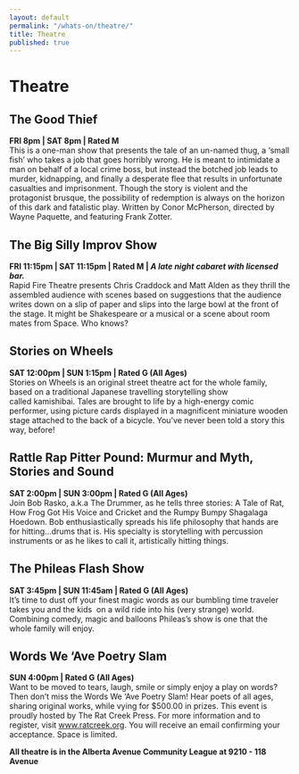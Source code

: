 ```yaml
---
layout: default
permalink: "/whats-on/theatre/"
title: Theatre
published: true
---
```


# Theatre

## The Good Thief
**FRI 8pm | SAT 8pm | Rated M**  
This is a one-man show that presents the tale of an un-named thug, a ‘small fish’ who takes a job that goes horribly wrong. He is meant to intimidate a man on behalf of a local crime boss, but instead the botched job leads to murder, kidnapping, and finally a desperate flee that results in unfortunate casualties and imprisonment. Though the story is violent and the protagonist brusque, the possibility of redemption is always on the horizon of this dark and fatalistic play.
Written by Conor McPherson, directed by Wayne Paquette, and featuring Frank Zotter.

## The Big Silly Improv Show
**FRI 11:15pm | SAT 11:15pm | Rated M | _A late night cabaret with licensed bar._**  
Rapid Fire Theatre presents Chris Craddock and Matt Alden as they thrill the assembled audience with scenes based on suggestions that the audience writes down on a slip of paper and slips into the large bowl at the front of the stage. It might be Shakespeare or a musical or a scene about room mates from Space. Who knows?

## Stories on Wheels
**SAT 12:00pm | SUN 1:15pm | Rated G (All Ages)**  
Stories on Wheels is an original street theatre act for the whole family, based on a traditional Japanese travelling storytelling show called kamishibai. Tales are brought to life by a high-energy comic performer, using picture cards displayed in a magnificent miniature wooden stage attached to the back of a bicycle. You’ve never been told a story this way, before!

## Rattle Rap Pitter Pound: Murmur and Myth, Stories and Sound
**SAT 2:00pm | SUN 3:00pm | Rated G (All Ages)**  
Join Bob Rasko, a.k.a The Drummer, as he tells three stories: A Tale of Rat, How Frog Got His Voice and Cricket and the Rumpy Bumpy Shagalaga Hoedown. Bob enthusiastically spreads his life philosophy that hands are for hitting...drums that is. His specialty is storytelling with percussion instruments or as he likes to call it, artistically hitting things.

## The Phileas Flash Show
**SAT 3:45pm | SUN 11:45am | Rated G (All Ages)**  
It’s time to dust off your finest magic words as our bumbling time traveler takes you and the kids  on a wild ride into his (very strange) world. Combining comedy, magic and balloons Phileas’s show is one that the whole family will enjoy.

## Words We ‘Ave Poetry Slam
**SUN 4:00pm | Rated G (All Ages)**  
Want to be moved to tears, laugh, smile or simply enjoy a play on words? Then don’t miss the Words We ‘Ave Poetry Slam! Hear poets of all ages, sharing original works, while vying for $500.00 in prizes. This event is proudly hosted by The Rat Creek Press. For more information and to register, visit www.ratcreek.org. You will receive an email confirming your acceptance. Space is limited.

**All theatre is in the Alberta Avenue Community League at 9210 - 118 Avenue**